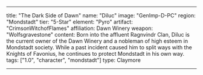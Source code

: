 ---

title: "The Dark Side of Dawn"
name: "Diluc"
image: "GenImp-D-PC"
region: "Mondstadt"
tier: "5-Star"
element: "Pyro"
artifact: "CrimsonWitchofFlames"
affiliation: Dawn Winery
weapon: "Wolfsgravestone"
content: Born into the affluent Ragnvindr Clan, Diluc is the current owner of the Dawn Winery and a nobleman of high esteem in Mondstadt society. While a past incident caused him to split ways with the Knights of Favonius, he continues to protect Mondstadt in his own way.
tags: ["1.0", "character", "mondstadt"]
type: Claymore

---
